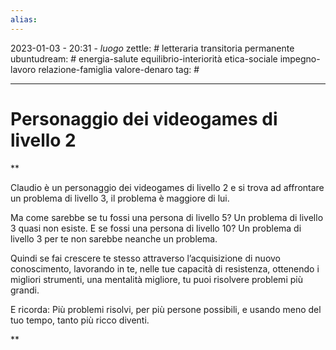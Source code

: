```yaml
---
alias: 
---
```

2023-01-03 - 20:31 - *luogo*
zettle: # letteraria transitoria permanente
ubuntudream: # energia-salute equilibrio-interiorità etica-sociale impegno-lavoro relazione-famiglia valore-denaro 
tag: #

---
# Personaggio dei videogames di livello 2

**

Claudio è un personaggio dei videogames di livello 2 e si trova ad affrontare un problema di livello 3, il problema è maggiore di lui.

Ma come sarebbe se tu fossi una persona di livello 5? Un problema di livello 3 quasi non esiste. E se fossi una persona di livello 10? Un problema di livello 3 per te non sarebbe neanche un problema.

Quindi se fai crescere te stesso attraverso l’acquisizione di nuovo conoscimento, lavorando in te, nelle tue capacità di resistenza, ottenendo i migliori strumenti, una mentalità migliore, tu puoi risolvere problemi più grandi.

E ricorda: Più problemi risolvi, per più persone possibili, e usando meno del tuo tempo, tanto più ricco diventi.

**